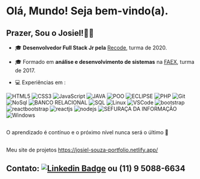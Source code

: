 # Olá, Mundo! Seja bem-vindo(a).

## Prazer, Sou o Josiel!👨‍💻

 - 🎓 **Desenvolvedor Full Stack Jr pela** [Recode](https://www.recodepro.org.br/), turma de 2020.
 
- 🎓 Formado em  **análise e desenvolvimento de sistemas** na [FAEX](https://faex.edu.br/), turma de 2017.

- 💻 Experiências em :

![HTML5](https://img.shields.io/badge/-HTML5-E34F26?style=flat-square&logo=html5&logoColor=white)
![CSS3](https://img.shields.io/badge/-CSS3-549FDE?style=flat-square&logo=css3&logoColor=white)
![JavaScript](https://img.shields.io/badge/-JavaScript-F7B93E?style=flat-square&logo=javascript&logoColor=fff)
![JAVA](https://img.shields.io/badge/-JAVA-696969?style=flat-square&logo=JAVA&logoColor=DimGray)
![POO](https://img.shields.io/badge/-POO-00ADEF?style=flat-square&logo=POO&logoColor=white)
![ECLIPSE](https://img.shields.io/badge/-ECLIPSE-00ADEF?style=flat-square&logo=ECLIPSE&logoColor=white)
![PHP](https://img.shields.io/badge/-PHP-8892BF?style=flat-square&logo=php&logoColor=white)
![Git](https://img.shields.io/badge/-Git-F05032?style=flat-square&logo=git&logoColor=white)
![NoSql](https://img.shields.io/badge/-NoSql-4B0082?style=flat-square&logo=NoSql&logoColor=white)
![BANCO RELACIONAL](https://img.shields.io/badge/-banco%20relacional-483D8B?style=flat-square&logo=RELACIONAL&logoColor=white)
![SQL](https://img.shields.io/badge/-SQL-1E90FF?style=flat-square&logo=SQL&logoColor=white)
![Linux](https://img.shields.io/badge/-Linux-96328a?style=flat-square&logo=linux&logoColor=white)
![VSCode](https://img.shields.io/badge/-VSCode-0085D1?style=flat-square&logo=visual-studio-code&logoColor=white)
![bootstrap](https://img.shields.io/badge/-bootstrap-4B0082?style=flat-square&logo=bootstrap4&logoColor=white)
![reactbootstrap](https://img.shields.io/badge/-reactbootstrap-483D8B?style=flat-square&logo=reactbootstrap&logoColor=white)
![reactjs](https://img.shields.io/badge/-reactjs-483D8B?style=flat-square&logo=react&logoColor=white)
![nodejs](https://img.shields.io/badge/-node.js-47844d?style=flat-square&logo=node.js&logoColor=white)
![SEFURAÇA DA INFORMAÇÃO](https://img.shields.io/badge/-segurança%20da%20informação-1E90FF?style=flat-square&logo=segurança&logoColor=white)
![Windows](https://img.shields.io/badge/-Windows-00ADEF?style=flat-square&logo=windows&logoColor=white)


 ##


O aprendizado é contínuo e o próximo nível nunca será o último  🚀 

##
Meu site de projetos https://josiel-souza-portfolio.netlify.app/
## Contato:	[![Linkedin Badge](https://img.shields.io/badge/-LinkedIn-blue?style=flat-square&logo=Linkedin&logoColor=white&link=https://www.linkedin.com/in/josiel-souza/804076188/)](https://www.linkedin.com/in/josiel-souza/-804076188/)  ou   (11) 9 5088-6634


